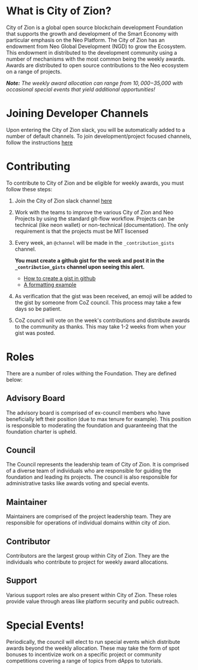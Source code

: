  # What is City of Zion?
 City of Zion is a global open source blockchain development Foundation that supports the growth and development of the Smart Economy
 with particular emphasis on the Neo Platform.  The City of Zion has an endowment from Neo Global Development (NGD) to grow the Ecosystem.
 This endowment in distributed to the development community using a number of mechanisms with the most common being the weekly awards.  Awards are distributed to open source contributions to the Neo ecosystem on a range of projects.
 
 *<b>Note:</b> The weekly award allocation can range from $10,000-$35,000 with occasional special events that yield additional opportunities!*
  
  
 # Joining Developer Channels
 Upon entering the City of Zion slack, you will be automatically added to a number of default channels.  To join development/project focused channels, follow the instructions [here](https://get.slack.help/hc/en-us/articles/205239967-Browse-and-join-channels)
 
 # Contributing
 
 To contribute to City of Zion and be eligible for weekly awards, you must follow these steps:
 
 1.  Join the City of Zion slack channel [here](http://cityofzion.slack.com)
 2. Work with the teams to improve the various City of Zion and Neo Projects by using the standard git-flow workflow.  Projects can be technical (like neon wallet) or non-technical (documentation). The only requirement is that the projects must be MIT liscensed 
 3. Every week, an `@channel` will be made in the `_contribution_gists` channel.  
 
    <b>You must create a github gist for the week and post it in the `_contribution_gists` channel upon seeing this alert.</b>
 
    * [How to create a gist in github](https://help.github.com/articles/creating-gists/)
    * [A formatting example](https://gist.github.com/nunojusto/67c9f316ca4606717ef2b5cae96afe30)
     
 4. As verification that the gist was been received, an emoji will be added to the gist by someone from CoZ council. This process may take a few days so be patient.
 5. CoZ council will vote on the week's contributions and distribute awards to the community as thanks.  This may take 1-2 weeks from when your gist was posted.
 
 # Roles
 There are a number of roles withing the Foundation.  They are defined below:
 
 ## Advisory Board
 The advisory board is comprised of ex-council members who have beneficially left their position (due to max tenure for example).  This position is responsible to moderating the foundation and guaranteeing that the foundation charter is upheld.
 
 ## Council
 The Council represents the leadership team of City of Zion.  It is comprised of a diverse team of individuals who are responsible for guiding the foundation and leading its projects.  The council is also responsible for administrative tasks like awards voting and special events.
 
 ## Maintainer
 Maintainers are comprised of the project leadership team.  They are responsible for operations of individual domains within city of zion.
 
 ## Contributor
 Contributors are the largest group within City of Zion.  They are the individuals who contribute to project for weekly award allocations.
 
 ## Support
 Various support roles are also present within City of Zion.  These roles provide value through areas like platform security and public outreach.

# Special Events!
Periodically, the council will elect to run special events which distribute awards beyond the weekly allocation.  These may take the form of spot bonuses to incentivize work on a specific project or community competitions covering a range of topics from dApps to tutorials.
